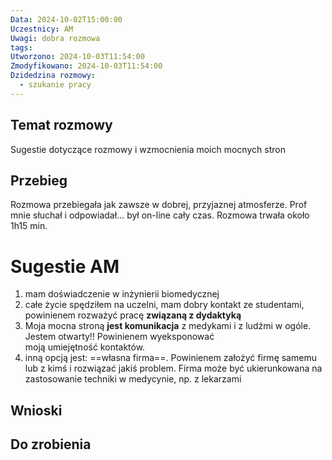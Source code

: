 ```yaml
---
Data: 2024-10-02T15:00:00
Uczestnicy: AM
Uwagi: dobra rozmowa
tags: 
Utworzono: 2024-10-03T11:54:00
Zmodyfikowano: 2024-10-03T11:54:00
Dzidedzina rozmowy:
  - szukanie pracy
---
```

## Temat rozmowy
Sugestie dotyczące rozmowy i wzmocnienia moich mocnych stron

## Przebieg
Rozmowa przebiegała jak zawsze w dobrej, przyjaznej atmosferze. Prof mnie słuchał i odpowiadał... był on-line cały czas. Rozmowa trwała około 1h15 min.


# Sugestie AM
1. mam doświadczenie w inżynierii biomedycznej
2. całe życie spędziłem na uczelni, mam dobry kontakt ze studentami, powinienem rozważyć pracę **związaną z dydaktyką**
3. Moja mocna stroną **jest komunikacja** z medykami i z ludźmi w ogóle. Jestem otwarty!! Powinienem wyeksponować moją umiejętność kontaktów.
4. inną opcją jest: ==własna firma==. Powinienem założyć firmę samemu lub z kimś i rozwiązać jakiś problem. Firma może być ukierunkowana na zastosowanie techniki w medycynie, np. z lekarzami


## Wnioski



## Do zrobienia


